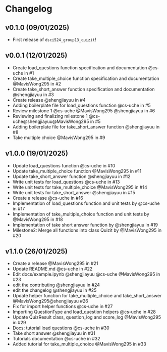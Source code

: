 # Changelog

<!--next-version-placeholder-->

## v0.1.0 (09/01/2025)

- First release of `dsci524_group13_quizit`!

## v0.0.1 (12/01/2025)
- Create load_questions function specification and documentation @cs-uche in #1
- Create take_multiple_choice function specification and documentation @MavisWong295 in #2
- Create take_short_answer function specification and documentation @shengjiayuu in #3
- Create release @shengjiayuu in #4
- Adding boilerplate file for load_questions function @cs-uche in #5
- Review milestone 1 @cs-uche @MavisWong295 @shengjiayuu in #6
- Reviewing and finalizing milestone 1 @cs-uche@shengjiayuu@MavisWong295 in #5
- Adding boilerplate file for take_short_answer function @shengjiayuu in #8
- Take multiple choice @MavisWong295 in #9

## v1.0.0 (19/01/2025)
- Update load_questions function @cs-uche in #10
- Update take_multiple_choice function @MavisWong295 in #11
- Update take_short_answer function @shengjiayuu in #12
- Write unit tests for load_questions @cs-uche in #13
- Write unit tests for take_multiple_choice @MavisWong295 in #14
- Write unit tests for take_short_answer @shengjiayuu in #15
- Create a release @cs-uche in #16
- Implementation of load_questions function and unit tests by @cs-uche in #17
- Implementation of take_multiple_choice function and unit tests by @MavisWong295 in #18
- Implementation of take short answer function by @shengjiayuu in #19
- Milestone2: Merge all functions into class Quizit by @MavisWong295 in #20

## v1.1.0 (26/01/2025)
- Create a release @MavisWong295 in #21
- Update README.md @cs-uche in #22
- Edit docs/example.ipynb @shengjiayuu @cs-uche @MavisWong295 in #23
- edit the contributing @shengjiayuu in #24
- edit the changelog @shengjiayuu in #25
- Update helper function for take_multiple_choice and take_short_answer @MavisWong295@shengjiayuu #26
- Fix for import helper functions @cs-uche in #27
- Importing QuestionType and load_question helpers @cs-uche in #28
- Update QuizResult class, question_log and score_log @MavisWong295 in #29
- Docs: tutorial load questions @cs-uche in #30
- Take short answer @shengjiayuu in #31
- Tutorials documentation @cs-uche in #32
- Added tutorial for take_multiple_choice @MavisWong295 in #33








